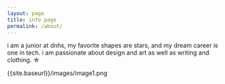 ```yaml
---
layout: page
title: info page
permalink: /about/
---
```


i am a junior at dnhs, my favorite shapes are stars, and my dream career is one in tech. i am passionate about design and art as well as writing and clothing. ☆ 

{{site.baseurl}}/images/image1.png


